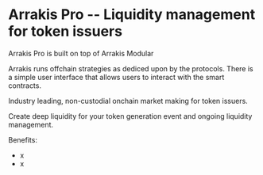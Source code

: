 # Arrakis Pro -- Liquidity management for token issuers

Arrakis Pro is built on top of Arrakis Modular

Arrakis runs offchain strategies as dediced upon by the protocols. There is a simple user interface that allows users to interact with the smart contracts.

Industry leading, non-custodial onchain market making for token issuers.

Create deep liquidity for your token generation event and ongoing liquidity management.

Benefits:

- x
- x
